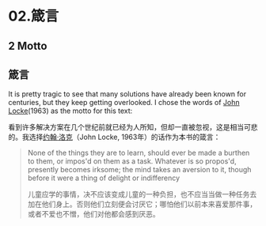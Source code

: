 # 02.箴言

## 2 Motto

## 箴言

It is pretty tragic to see that many solutions have already been known for centuries, but they keep getting overlooked. I chose the words of [John Locke](https://en.wikipedia.org/wiki/John_Locke)\(1963\) as the motto for this text:

看到许多解决方案在几个世纪前就已经为人所知，但却一直被忽视，这是相当可悲的。我选择[约翰·洛克](https://en.wikipedia.org/wiki/John_Locke)（John Locke, 1963年）的话作为本书的箴言：

> None of the things they are to learn, should ever be made a burthen to them, or impos'd on them as a task. Whatever is so propos'd, presently becomes irksome; the mind takes an aversion to it, though before it were a thing of delight or indifferency
>
> 儿童应学的事情，决不应该变成儿童的一种负担，也不应当当做一种任务去加在他们身上。否则他们立刻便会讨厌它；哪怕他们以前本来喜爱那件事，或者不爱也不憎，他们对他都会感到厌恶。

